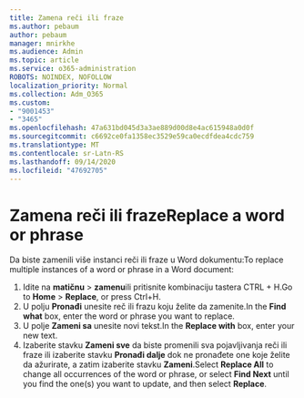 ```yaml
---
title: Zamena reči ili fraze
ms.author: pebaum
author: pebaum
manager: mnirkhe
ms.audience: Admin
ms.topic: article
ms.service: o365-administration
ROBOTS: NOINDEX, NOFOLLOW
localization_priority: Normal
ms.collection: Adm_O365
ms.custom:
- "9001453"
- "3465"
ms.openlocfilehash: 47a631bd045d3a3ae889d00d8e4ac615948a0d0f
ms.sourcegitcommit: c6692ce0fa1358ec3529e59ca0ecdfdea4cdc759
ms.translationtype: MT
ms.contentlocale: sr-Latn-RS
ms.lasthandoff: 09/14/2020
ms.locfileid: "47692705"
---
```

# <a name="replace-a-word-or-phrase"></a><span data-ttu-id="a967e-102">Zamena reči ili fraze</span><span class="sxs-lookup"><span data-stu-id="a967e-102">Replace a word or phrase</span></span>

<span data-ttu-id="a967e-103">Da biste zamenili više instanci reči ili fraze u Word dokumentu:</span><span class="sxs-lookup"><span data-stu-id="a967e-103">To replace multiple instances of a word or phrase in a Word document:</span></span>

1. <span data-ttu-id="a967e-104">Idite na **matičnu**  >  **zamenu**ili pritisnite kombinaciju tastera CTRL + H.</span><span class="sxs-lookup"><span data-stu-id="a967e-104">Go to **Home** > **Replace**, or press Ctrl+H.</span></span>
2. <span data-ttu-id="a967e-105">U polju **Pronađi** unesite reč ili frazu koju želite da zamenite.</span><span class="sxs-lookup"><span data-stu-id="a967e-105">In the **Find what** box, enter the word or phrase you want to replace.</span></span> 
3. <span data-ttu-id="a967e-106">U polje **Zameni sa** unesite novi tekst.</span><span class="sxs-lookup"><span data-stu-id="a967e-106">In the **Replace with** box, enter your new text.</span></span>
3. <span data-ttu-id="a967e-107">Izaberite stavku **Zameni sve** da biste promenili sva pojavljivanja reči ili fraze ili izaberite stavku **Pronađi dalje** dok ne pronađete one koje želite da ažurirate, a zatim izaberite stavku **Zameni**.</span><span class="sxs-lookup"><span data-stu-id="a967e-107">Select **Replace All** to change all occurrences of the word or phrase, or select **Find Next** until you find the one(s) you want to update, and then select **Replace**.</span></span>